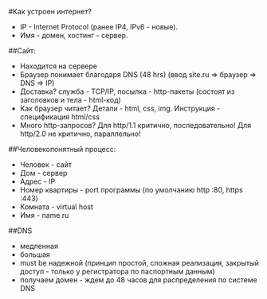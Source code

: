 #Как устроен интернет?
- IP - Internet Protocol (ранее IP4, IPv6 - новые).
- Имя - домен, хостинг - сервер.

##Сайт:
- Находится на сервере
- Браузер понимает благодаря DNS (48 hrs) (ввод site.ru => браузер => DNS => IP)
- Доставка? служба - TCP/IP, посылка - http-пакеты (состоят из заголовков и тела - html-код)
- Как браузер читает? Детали - html, css, img. Инструкция - спецификация html/css
- Много http-запросов? Для http/1.1 критично, последовательно! Для http/2.0 не критично, параллельно!

##Человекопонятный процесс:
- Человек - сайт
- Дом - сервер
- Адрес - IP
- Номер квартиры - port программы (по умолчанию http :80, https :443)
- Комната - virtual host
- Имя - name.ru

##DNS
- медленная
- большая
- must be надежной (принцип простой, сложная реализация, закрытый доступ - только у регистратора по паспортным данным)
- получаем домен - ждем до 48 часов для распределения по системе DNS